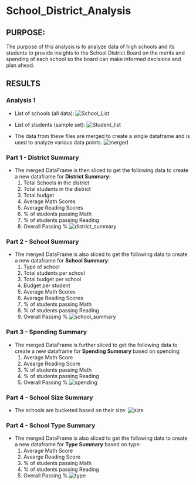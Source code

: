 # School_District_Analysis

## PURPOSE:
The purpose of this analysis is to analyze data of high schools and its students to provide insights to the School District Board on the merits and spending of each school so the board can make informed decisions and plan ahead.

## RESULTS
### Analysis 1

- List of schools (all data):
![School_List](https://user-images.githubusercontent.com/74985818/112768336-abf45300-8fe9-11eb-9ad5-82497d340be7.png)

- List of students (sample set):
![Student_list](https://user-images.githubusercontent.com/74985818/112768345-b44c8e00-8fe9-11eb-95c1-0611317af165.png)

- The data from these files are merged to create a single dataframe and is used to analyze various data points.
![merged](https://user-images.githubusercontent.com/74985818/112768353-c62e3100-8fe9-11eb-85a2-fabe75bd6d33.png)


### Part 1 - District Summary
- The merged DataFrame is then sliced to get the following data to create a new dataframe for **District Summary**:
  1. Total Schools in the district
  2. Total students in the district
  3. Total budget
  4. Average Math Scores
  5. Average Reading Scores
  6. % of students passing Math
  7. % of students passing Reading
  8. Overall Passing %
![district_summary](https://user-images.githubusercontent.com/74985818/112768360-cd553f00-8fe9-11eb-8b65-88bd4a85e9de.png)

### Part 2 - School Summary
- The merged DataFrame is also sliced to get the following data to create a new dataframe for **School Summary**:
  1. Type of school
  2. Total students per school
  3. Total budget per school
  4. Budget per student
  5. Average Math Scores
  6. Average Reading Scores
  7. % of students passing Math
  8. % of students passing Reading
  9. Overall Passing %
![school_summary](https://user-images.githubusercontent.com/74985818/112768366-d34b2000-8fe9-11eb-8ad5-5e186de9e69f.png)

### Part 3 - Spending Summary
- The merged DataFrame is further sliced to get the following data to create a new dataframe for **Spending Summary** based on spending:
  1. Average Math Score
  2. Avearge Reading Score
  3. % of students passing Math
  4. % of students passing Reading
  5. Overall Passing %
![spending](https://user-images.githubusercontent.com/74985818/112768584-a9462d80-8fea-11eb-8d0e-1a886d23d7a8.png)

### Part 4 - School Size Summary
- The schools are bucketed based on their size:
![size](https://user-images.githubusercontent.com/74985818/112768615-cb3fb000-8fea-11eb-98de-6e888f911e3f.png)

### Part 4 - School Type Summary
- The merged DataFrame is also sliced to get the following data to create a new dataframe for **Type Summary** based on type:
  1. Average Math Score
  2. Avearge Reading Score
  3. % of students passing Math
  4. % of students passing Reading
  5. Overall Passing %
![type](https://user-images.githubusercontent.com/74985818/112768633-e0b4da00-8fea-11eb-98c3-2e0596b4d1c6.png)

